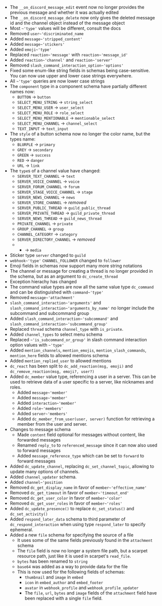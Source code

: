 * The `__on_discord_message_edit` event now no longer provides the previous message and whether it was actually edited
* The `__on_discord_message_delete` now only gives the deleted message id and the channel object instead of the message object
* Most `~'type'` values will be different, consult the docs
* Removed `user~'discriminated_name`
* Added `message~'stripped_content'`
* Added `message~'stickers'`
* Added `emoji~'type'`
* Replaced `reaction~'message'` with `reaction~'message_id'`
* Added `reaction~'channel'` and `reaction~'server'`
* Removed `slash_command_interaction_option~'options'`
* Fixed some enum-like string fields in schemas being case-sensitive. You can now use upper and lower case strings everywhere.
* All `~'type'` queries are now lower case strings
* The `component` type in a component schema have partially different names now:
  * `BUTTON` -> `button`
  * `SELECT_MENU_STRING` -> `string_select`
  * `SELECT_MENU_USER` -> `user_select`
  * `SELECT_MENU_ROLE` -> `role_select`
  * `SELECT_MENU_MENTIONABLE` -> `mentionable_select`
  * `SELECT_MENU_CHANNEL` -> `channel_select`
  * `TEXT_INPUT` -> `text_input`
* The `style` of a button schema now no longer the color name, but the types name:
  * `BLURPLE` -> `primary`
  * `GREY` -> `secondary`
  * `GREEN` -> `success`
  * `RED` -> `danger`
  * `URL` -> `link`
* The `type`s of a channel value have changed:
  * `SERVER_TEXT_CHANNEL` -> `text`
  * `SERVER_VOICE_CHANNEL` -> `voice`
  * `SERVER_FORUM_CHANNEL` -> `forum`
  * `SERVER_STAGE_VOICE_CHANNEL` -> `stage`
  * `SERVER_NEWS_CHANNEL` -> `news`
  * `SERVER_STORE_CHANNEL` -> *removed*
  * `SERVER_PUBLIC_THREAD` -> `guild_public_thread`
  * `SERVER_PRIVATE_THREAD` -> `guild_private_thread`
  * `SERVER_NEWS_THREAD` -> `guild_news_thread`
  * `PRIVATE_CHANNEL` -> `private`
  * `GROUP_CHANNEL` -> `group`
  * `CHANNEL_CATEGORY` -> `category`
  * `SERVER_DIRECTORY_CHANNEL` -> *removed*
  * - -> `media`
* Sticker type `server` changed to `guild`
* `webhook~'type'` `CHANNEL_FOLLOWER` changed to `follower`
* Emoji fields in schemas now support many more string notations
* The channel or message for creating a thread is no longer provided in the schema, but as an argument to `dc_create_thread`
* Exception hierachy has changed
* The command value types are now all the same value type `dc_command` and can be distinguished with `command~'type'`
* Removed `message~'attachment'`
* `slash_command_interaction~'arguments'` and `slash_command_interaction~'arguments_by_name'` no longer include the subcommand and subcommand group
* Added `slash_command_interaction~'subcommand'` and `slash_command_interaction~'subcommand_group'`
* Replaced `thread` schema `channel_type` with `is_private`.
* Added `channel_types` to select menu schema
* Replaced `~'is_subcommand_or_group'` in slash command interaction option values with `~'type'`
* Added `mention_channels`, `mention_emojis`, `mention_slash_commands`, `mention_here` fields to allowed mentions schema
* Added `mention_replied_user` to allowed mentions
* `dc_react` has been split to `dc_add_reaction(msg, emoji)` and `dc_remove_reaction(msg, emoji?, user?)`
* Added `dc_member` value type, referencing a user in a server. This can be used to retrieve data of a user specific to a server, like nicknames and roles.
  * Added `message~'member'`
  * Added `message~'member'`
  * Added `interaction~'member'`
  * Added `role~'members'`
  * Added `server~'members'`
  * Added `dc_member_from_user(user, server)` function for retrieving a member from the user and server.
* Changes to message schema
  * Made `content` field optional for messages without content, like forwarded messages
  * Renamed `reply_to` to `referenced_message` since it can now also used to forward messages
  * Added `message_reference_type` which can be set to `forward` to forward messages
* Added `dc_update_channel`, replacing `dc_set_channel_topic`, allowing to update many options of channels.
* Added `channel_updater` schema.
* Added `channel~'position`
* Removed `dc_get_display_name` in favor of `member~'effective_name'`
* Removed `dc_get_timeout` in favor of `member~'timeout_end'`
* Removed `dc_get_user_color` in favor of `member~'color'`
* Removed `dc_get_user_roles` in favor of `member~'roles'`
* Added `dc_update_presence()` to replace `dc_set_status()` and `dc_set_activity()`
* Added `respond_later_data` schema to third parameter of `dc_respond_interaction` when using type `respond_later` to specify ephemeral.
* Added a new `file` schema for specifying the source of a file
  * It uses some of the same fields previously found in the `attachment` schema
  * The `file` field is now no longer a system file path, but a scarpet resource path, just like it is used in scarpet's `read_file`.
  * `bytes` has been renamed to `string`
  * `base64` was added as a way to provide data for the file
  * This is now used for the following fields of schemas:
    * `thumbnail` and `image` in `embed`
    * `icon` in `embed_author` and `embed_footer`
    * `avatar` in `webhook_profile` and `webhook_profile_updater`
    * The `file`, `url`, `bytes` and `image` fields of the `attachment` field have been replaced with a single `file` field.
